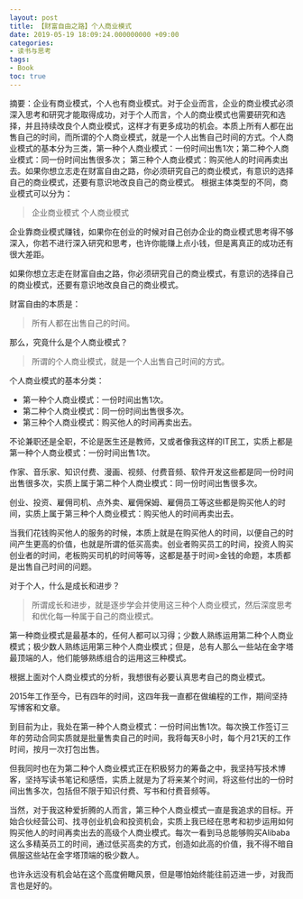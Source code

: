 ```yaml
---
layout: post
title: ﻿【财富自由之路】个人商业模式
date: 2019-05-19 18:09:24.000000000 +09:00
categories:
- 读书与思考
tags:
- Book
toc: true
---
```


摘要：企业有商业模式，个人也有商业模式。对于企业而言，企业的商业模式必须深入思考和研究才能取得成功，对于个人而言，个人的商业模式也需要研究和选择，并且持续改良个人商业模式，这样才有更多成功的机会。本质上所有人都在出售自己的时间，而所谓的个人商业模式，就是一个人出售自己时间的方式。个人商业模式的基本分为三类，第一种个人商业模式：一份时间出售1次；第二种个人商业模式：同一份时间出售很多次； 第三种个人商业模式：购买他人的时间再卖出去。如果你想立志走在财富自由之路，你必须研究自己的商业模式，有意识的选择自己的商业模式，还要有意识地改良自己的商业模式。
﻿
根据主体类型的不同，商业模式可以分为：
> 企业商业模式
> 个人商业模式

企业靠商业模式赚钱，如果你在创业的时候对自己创办企业的商业模式思考得不够深入，你若不进行深入研究和思考，也许你能赚上点小钱，但是离真正的成功还有很大差距。

如果你想立志走在财富自由之路，你必须研究自己的商业模式，有意识的选择自己的商业模式，还要有意识地改良自己的商业模式。

财富自由的本质是：
> 所有人都在出售自己的时间。

那么，究竟什么是个人商业模式？
> 所谓的个人商业模式，就是一个人出售自己时间的方式。

个人商业模式的基本分类：
* 第一种个人商业模式：一份时间出售1次。
* 第二种个人商业模式：同一份时间出售很多次。
* 第三种个人商业模式：购买他人的时间再卖出去。

不论兼职还是全职，不论是医生还是教师，又或者像我这样的IT民工，实质上都是第一种个人商业模式：一份时间出售1次。

作家、音乐家、知识付费、漫画、视频、付费音频、软件开发这些都是同一份时间出售很多次，实质上属于第二种个人商业模式：同一份时间出售很多次。

创业、投资、雇佣司机、点外卖、雇佣保姆、雇佣员工等这些都是购买他人的时间，实质上属于第三种个人商业模式：购买他人的时间再卖出去。

当我们花钱购买他人的服务的时候，本质上就是在购买他人的时间，以便自己的时间产生更高的价值，也就是所谓的低买高卖。创业者购买员工的时间，投资人购买创业者的时间，老板购买司机的时间等等，这都是基于时间>金钱的命题，本质都是出售自己时间的问题。

对于个人，什么是成长和进步？
> 所谓成长和进步，就是逐步学会并使用这三种个人商业模式，然后深度思考和优化每一种属于自己的商业模式。

第一种商业模式是最基本的，任何人都可以习得；少数人熟练运用第二种个人商业模式；极少数人熟练运用第三种个人商业模式；但是，总有人那么一些站在金字塔最顶端的人，他们能够熟练组合的运用这三种模式。

根据上面对个人商业模式的分析，我想很有必要认真思考自己的商业模式。

2015年工作至今，已有四年的时间，这四年我一直都在做编程的工作，期间坚持写博客和文章。

到目前为止，我处在第一种个人商业模式：一份时间出售1次。每次换工作签订三年的劳动合同实质就是批量售卖自己的时间，我将每天8小时，每个月21天的工作时间，按月一次打包出售。

但我同时也在为第二种个人商业模式正在积极努力的筹备之中，我坚持写技术博客，坚持写读书笔记和感悟，实质上就是为了将来某个时间，将这些付出的一份时间出售多次，包括但不限于知识付费、写书和付费音频等。

当然，对于我这种爱折腾的人而言，第三种个人商业模式一直是我追求的目标。开始合伙经营公司、找寻创业机会和投资机会，实质上我已经在思考和初步运用如何购买他人的时间再卖出去的高级个人商业模式。每次一看到马总能够购买Alibaba这么多精英员工的时间，通过低买高卖的方式，创造如此高的价值，我不得不暗自佩服这些站在金字塔顶端的极少数人。

也许永远没有机会站在这个高度俯瞰风景，但是哪怕始终能往前迈进一步，对我而言也是好的。
